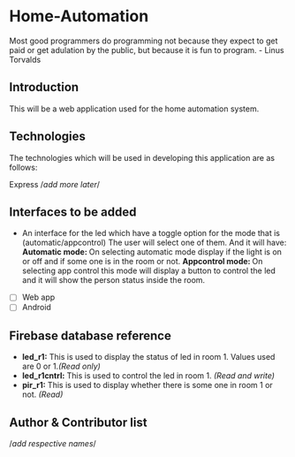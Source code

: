 # Home-Automation

Most good programmers do programming not because they expect to get paid or get adulation by the public, but because it is fun to program. - Linus Torvalds

## Introduction
This will be a web application used for the home automation system.

## Technologies
The technologies which will be used in developing this application are as follows:

Express
/*add more later*/
## Interfaces to be added
- An interface for the led which have a toggle option for the mode that is  (automatic/appcontrol)
 The user will select one of them. And it will have:
  <b>Automatic mode: </b>
  On selecting automatic mode display if the light is on or off and if some one is in the room or not.
  <b> Appcontrol mode: </b>
  On selecting app control this mode will display a button to control the led and it will show the person status inside the room.
  
 - [ ] Web app 
 - [ ] Android
  
## Firebase database reference
- **led_r1:** This is used to display the status of led in room 1. Values used are 0 or 1.*(Read only)*
- **led_r1cntrl:** This is used to control the led in room 1. *(Read and write)*
- **pir_r1:** This is used to display whether there is some one in room 1 or not. *(Read)*


## Author & Contributor list

/*add respective names*/

